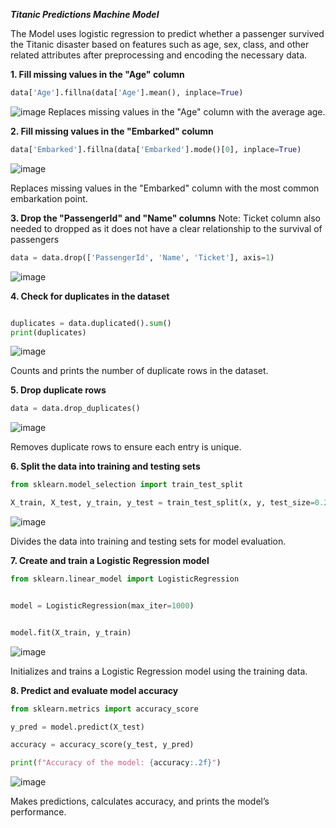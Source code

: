 ***Titanic Predictions Machine Model***

The Model uses logistic regression to predict whether a passenger survived the Titanic disaster based on features such as age, sex, class, and other related attributes after preprocessing and encoding the necessary data.

**1. Fill missing values in the "Age" column**
```python
data['Age'].fillna(data['Age'].mean(), inplace=True)
```

![image](https://github.com/user-attachments/assets/569759a7-a8e0-4204-b5cb-0352ef9431d8)
Replaces missing values in the "Age" column with the average age.



**2. Fill missing values in the "Embarked" column**

```python
data['Embarked'].fillna(data['Embarked'].mode()[0], inplace=True)
```

![image](https://github.com/user-attachments/assets/e3075719-2059-4341-998d-ba0e57c81a0c)

Replaces missing values in the "Embarked" column with the most common embarkation point.



**3. Drop the "PassengerId" and "Name" columns**
Note: Ticket column also needed to dropped as it does not have a clear relationship to the survival of passengers
```python
data = data.drop(['PassengerId', 'Name', 'Ticket'], axis=1)
```
![image](https://github.com/user-attachments/assets/401f464f-b8bd-48c7-a952-a9d49ebd7f9c)




**4. Check for duplicates in the dataset**

```python

duplicates = data.duplicated().sum()
print(duplicates)
```

![image](https://github.com/user-attachments/assets/ff1a8134-bdbe-4015-976e-792806c25878)

Counts and prints the number of duplicate rows in the dataset.



**5. Drop duplicate rows**

```python
data = data.drop_duplicates()
```

![image](https://github.com/user-attachments/assets/b9ea34c6-0e54-4df3-bfcf-b9df81eb72af)

Removes duplicate rows to ensure each entry is unique.



**6. Split the data into training and testing sets**

```python
from sklearn.model_selection import train_test_split

X_train, X_test, y_train, y_test = train_test_split(x, y, test_size=0.2, random_state=42)
```

![image](https://github.com/user-attachments/assets/ea2ae2c2-4e19-4406-b920-1cc05343eaea)

Divides the data into training and testing sets for model evaluation.



**7. Create and train a Logistic Regression model**

```python
from sklearn.linear_model import LogisticRegression


model = LogisticRegression(max_iter=1000)


model.fit(X_train, y_train)
```

![image](https://github.com/user-attachments/assets/be5e964e-096f-4cc1-93eb-de209e414078)

Initializes and trains a Logistic Regression model using the training data.



**8. Predict and evaluate model accuracy**

```python
from sklearn.metrics import accuracy_score

y_pred = model.predict(X_test)

accuracy = accuracy_score(y_test, y_pred)

print(f"Accuracy of the model: {accuracy:.2f}")
```

![image](https://github.com/user-attachments/assets/e3da420e-c3ce-416d-bfd6-020d979a389e)

Makes predictions, calculates accuracy, and prints the model’s performance.

